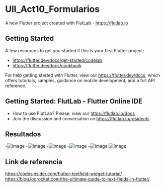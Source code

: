 # Ull_Act10_Formularios

A new Flutter project created with FlutLab - https://flutlab.io

## Getting Started

A few resources to get you started if this is your first Flutter project:

- https://flutter.dev/docs/get-started/codelab
- https://flutter.dev/docs/cookbook

For help getting started with Flutter, view our
https://flutter.dev/docs, which offers tutorials,
samples, guidance on mobile development, and a full API reference.

## Getting Started: FlutLab - Flutter Online IDE

- How to use FlutLab? Please, view our https://flutlab.io/docs
- Join the discussion and conversation on https://flutlab.io/residents
## Resultados
-![image](https://github.com/Aric-Mirray-Capistran-Tenorio/Ul_Act11_Formulario/assets/143548368/2052fe4b-0aae-4fdf-92c5-effd48f40f18)
-![image](https://github.com/Aric-Mirray-Capistran-Tenorio/Ul_Act11_Formulario/assets/143548368/cb133430-eb13-4766-b65c-20ec8c0e7deb)
-![image](https://github.com/Aric-Mirray-Capistran-Tenorio/Ul_Act11_Formulario/assets/143548368/d01cf299-7bfc-44fa-b33f-c8a041533730)
-![image](https://github.com/Aric-Mirray-Capistran-Tenorio/Ul_Act11_Formulario/assets/143548368/9266e4d8-ba03-48e5-b962-4b999b9a28f5)
-![image](https://github.com/Aric-Mirray-Capistran-Tenorio/Ul_Act11_Formulario/assets/143548368/3726238b-35f5-4540-9d89-542a32f44029)
![image](https://github.com/Aric-Mirray-Capistran-Tenorio/Ul_Act11_Formulario/assets/143548368/a28824e8-c6f2-40a6-99d8-2b1b5636f905)
 ## Link de referencia 
https://codesinsider.com/flutter-textfield-widget-tutorial/
https://blog.logrocket.com/the-ultimate-guide-to-text-fields-in-flutter/





